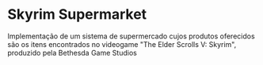 # Skyrim Supermarket

Implementação de um sistema de supermercado cujos produtos oferecidos são os itens encontrados no videogame "The Elder Scrolls V: Skyrim", produzido pela Bethesda Game Studios